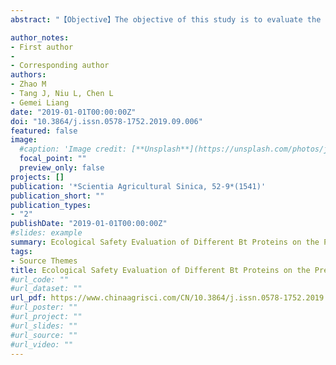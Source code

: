 ```yaml
---
abstract: "【Objective】The objective of this study is to evaluate the potential effects of Cry1Ac, Cry1F and Cry2Ab proteins, which have been transformed into Bt cotton, on Chrysopa pallens, the main predatory enemy in Bt cotton fields of China. 【Method】The effects of Cry1Ac, Cry1F and Cry2Ab proteins on the important life table parameters (weight of 4th instar larvae, developmental period of larvae, pupation rate, pupa weight, developmental period of pupae, eclosion rate, adult weight and total fecundity) of C. pallens were evaluated by the method of adding the high-dose Bt proteins in the artificial diet of C. pallens, and the pure artificial diet of C. pallens treated without insecticidal compound was used as negative control while the artificial diet of C. pallens treated with PA (KH2AsO4) was used as positive control. Meanwhile, the concentrations of Bt protein in larvae, pupae and adults of C. pallens after feeding with Bt protein-treated diet were measured by double-antibody sandwich enzyme-link immunosorbent assay (DAS-ELISA) method. The stability and bioactivity of Bt protein in the fresh prepared diet or diet that had been exposed to C. pallens for 2 days were measured by ELISA and sensitive-insect bioassay, respectively. In addition, the main digestive enzymes (total protease, tryptase, chymotrypsin, and aminopeptidase), detoxifying enzymes (α-naphthyl acetate esterase, carboxylesterase, glutathione-S-transferase, acetylcholinesterase, acid phosphatase, and alkaline phosphatase) and antioxidant enzymes (superoxide dismutase, peroxidase, and catalase) of C. pallens after feeding on control artificial diet, Bt protein-treated diet or PA-treated diet were compared by using enzyme activity measurement method. 【Result】 The results of life table evaluation showed that there was no significant adverse effect on the weight of 4th instar larvae, developmental period of larvae, pupation rate, pupa weight, developmental period of pupae, eclosion rate, adult weight and total fecundity of C. pallens by adding Bt protein or Bt protein mixture to the artificial diet, but the addition of PA in the artificial diet extremely significant prolonged the developmental period of larvae and pupae, and extremely significant decreased the weight of 4th instar larvae, pupation rate, pupa weight, eclosion rate, adult weight and total fecundity of C. pallens. The measurement results of Bt protein concentration in C. pallens showed that there was a certain amount of Bt protein in the larvae, pupae and adults of C. pallens after feeding on Bt protein-treated diet. The ELISA and sensitive-insect bioassay measurement results indicated that both the fresh prepared diet and diet that had been exposed to C. pallens for 2 days contained high concentration of Bt protein with biological activity. Thus, C. pallens was exposed to high concentration of Bt protein with biological activity in the whole process of bioassay. Furthermore, ingestion of Bt protein-treated diet had no significant effect on the activities of digestive enzymes, detoxifying enzymes and antioxidant enzymes in C. pallens larvae and adults, but ingestion of PA-treated diet remarkably decreased the activity of aminopeptidase in C. pallens larvae and adults and increased the activities of other testing enzymes of C. pallens. 【Conclusion】 C. pallens is insensitive to the three tested Bt proteins (Cry1Ac, Cry1F and Cry2Ab). Ingestion of the tested Bt proteins has no obviously detrimental effect on the development and activities of main digestive enzymes, detoxifying enzymes and antioxidant enzymes of C. pallens. The biological evaluation system established in this study can also be used to evaluate the ecological safety of other insecticidal proteins from new insect-resistant genetically modified crops to C. pallens."

author_notes:
- First author
- 
- Corresponding author
authors:
- Zhao M
- Tang J, Niu L, Chen L
- Gemei Liang
date: "2019-01-01T00:00:00Z"
doi: "10.3864/j.issn.0578-1752.2019.09.006"
featured: false
image:
  #caption: 'Image credit: [**Unsplash**](https://unsplash.com/photos/jdD8gXaTZsc)'
  focal_point: ""
  preview_only: false
projects: []
publication: '*Scientia Agricultural Sinica, 52-9*(1541)'
publication_short: ""
publication_types:
- "2"
publishDate: "2019-01-01T00:00:00Z"
#slides: example
summary: Ecological Safety Evaluation of Different Bt Proteins on the Predator Chrysopa pallens
tags:
- Source Themes
title: Ecological Safety Evaluation of Different Bt Proteins on the Predator Chrysopa pallens
#url_code: ""
#url_dataset: ""
url_pdf: https://www.chinaagrisci.com/CN/10.3864/j.issn.0578-1752.2019.09.006#1
#url_poster: ""
#url_project: ""
#url_slides: ""
#url_source: ""
#url_video: ""
---
```



